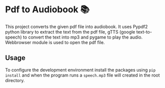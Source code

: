 # Pdf to Audiobook 📚

This project converts the given pdf file into audiobook. It uses Pypdf2 python library to extract the text from the pdf file,
gTTS (google text-to-speech) to convert the text into mp3 and pygame to play the audio. Webbrowser module is used to open the pdf file.

<h2>Usage</h2>

To configure the development environment install the packages using ```pip install``` and when the program runs a ```speech.mp3``` file will created in the root directory.
